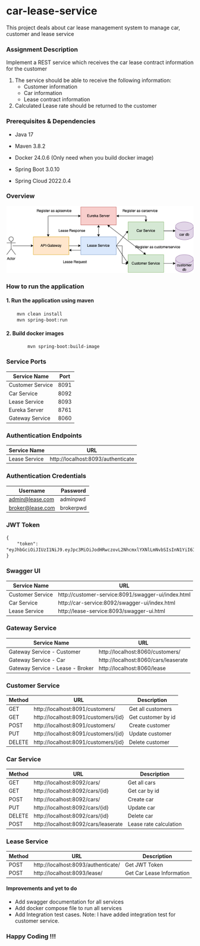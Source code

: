 # car-lease-service
This project deals about car lease management system to manage car, customer and lease service

### Assignment Description

Implement a REST service which receives the car lease contract information for the customer

1. The service should be able to receive the following information:
    * Customer information
    * Car information
    * Lease contract information
2. Calculated Lease rate should be returned to the customer

### Prerequisites & Dependencies
* Java 17
* Maven 3.8.2
* Docker 24.0.6 (Only need when you build docker image)

* Spring Boot 3.0.10
* Spring Cloud 2022.0.4

### Overview

![Car lease Service](leasecar.png)

### How to run the application

#### 1. Run the application using maven
```shell    
    mvn clean install
    mvn spring-boot:run
```
#### 2. Build docker images
```shell
        mvn spring-boot:build-image
```
### Service Ports
| Service Name | Port |
| --- | --- |
| Customer Service | 8091 |
| Car Service | 8092 |
| Lease Service | 8093 |
| Eureka Server | 8761 |
| Gateway Service | 8060 | 



### Authentication Endpoints
| Service Name | URL |
| --- | --- |
|Lease Service | http://localhost:8093/authenticate |

### Authentication Credentials
| Username | Password |
| --- | --- |
| admin@lease.com | adminpwd |
| broker@lease.com | brokerpwd |

### JWT Token

```
{
    "token": "eyJhbGciOiJIUzI1NiJ9.eyJpc3MiOiJodHRwczovL2NhcmxlYXNlLmNvbSIsInN1YiI6ImJyb2tlckBsZWFzZS5jb20iLCJleHAiOjE2OTU1OTEwNTV9.vc2NTtaAdFHk7iiqXzLKlLXEaRqu8IRbV7JaspYlGbA"
}
```

### Swagger UI
| Service Name | URL |
| --- | --- |
| Customer Service | http://customer-service:8091/swagger-ui/index.html |
| Car Service | http://car-service:8092/swagger-ui/index.html |
| Lease Service | http://lease-service:8093/swagger-ui.html |

### Gateway Service
| Service Name | URL |
| --- | --- |
| Gateway Service - Customer | http://localhost:8060/customers/
| Gateway Service - Car | http://localhost:8060/cars/leaserate
| Gateway Service - Lease - Broker | http://localhost:8060/lease

### Customer Service
| Method | URL | Description |
| --- | --- | --- |
| GET | http://localhost:8091/customers/ | Get all customers |
| GET | http://localhost:8091/customers/{id} | Get customer by id |
| POST | http://localhost:8091/customers/ | Create customer |
| PUT | http://localhost:8091/customers/{id} | Update customer |
| DELETE | http://localhost:8091/customers/{id} | Delete customer |

### Car Service
| Method | URL                                  | Description            |
| --- |--------------------------------------|------------------------|
| GET | http://localhost:8092/cars/          | Get all cars           |
| GET | http://localhost:8092/cars/{id}      | Get car by id          |
| POST | http://localhost:8092/cars/          | Create car             |
| PUT | http://localhost:8092/cars/{id}      | Update car             |
| DELETE | http://localhost:8092/cars/{id}      | Delete car             |
| POST | http://localhost:8092/cars/leaserate | Lease rate calculation |

### Lease Service
| Method | URL                                 | Description               |
|--------|-------------------------------------|---------------------------|
| POST   | http://localhost:8093/authenticate/ | Get JWT Token             |
| POST   | http://localhost:8093/lease/        | Get Car Lease Information |

#### Improvements and yet to do
* Add swagger documentation for all services
* Add docker compose file to run all services
* Add Integration test cases. Note: I have added integration test for customer service.

### Happy Coding !!!